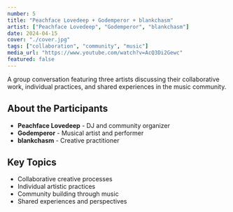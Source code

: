 ```yaml
---
number: 5
title: "Peachface Lovedeep + Godemperor + blankchasm"
artist: ["Peachface Lovedeep", "Godemperor", "blankchasm"]
date: 2024-04-15
cover: "./cover.jpg"
tags: ["collaboration", "community", "music"]
media_url: "https://www.youtube.com/watch?v=AcQ3Di2Gewc"
featured: false
---
```


A group conversation featuring three artists discussing their collaborative work, individual practices, and shared experiences in the music community.

## About the Participants

- **Peachface Lovedeep** - DJ and community organizer
- **Godemperor** - Musical artist and performer  
- **blankchasm** - Creative practitioner

## Key Topics

- Collaborative creative processes
- Individual artistic practices
- Community building through music
- Shared experiences and perspectives